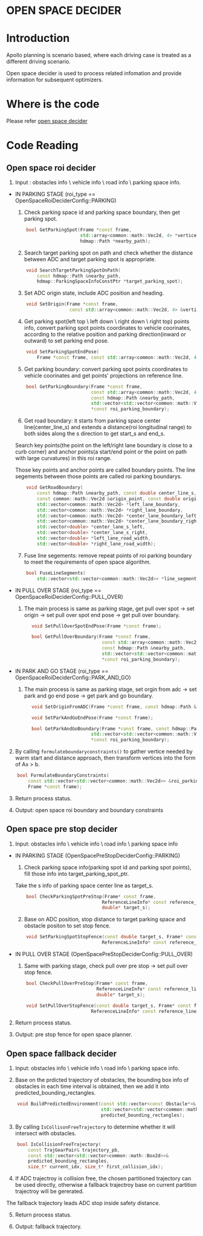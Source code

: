 # OPEN SPACE DECIDER

# Introduction

Apollo planning is scenario based, where each driving case is treated as a different driving scenario.

Open space decider is used to process related infomation and provide information for subsequent optimizers. 

# Where is the code

Please refer [open space decider](https://github.com/ApolloAuto/apollo/modules/planning/tasks/deciders/open_space_decider/open_space_roi_decider.cc)

# Code Reading

## Open space roi decider

1. Input : obstacles info \ vehicle info \ road info \ parking space info.

  - IN PARKING STAGE (roi_type == OpenSpaceRoiDeciderConfig::PARKING)

    1. Check parking space id and parking space boundary, then get parking spot.
    ```cpp
        bool GetParkingSpot(Frame *const frame,
                            std::array<common::math::Vec2d, 4> *vertices,
                            hdmap::Path *nearby_path);
    ```
    2. Search target parking spot on path and check whether the distance between ADC and target parking spot is appropriate.
    ```cpp
        void SearchTargetParkingSpotOnPath(
            const hdmap::Path &nearby_path,
            hdmap::ParkingSpaceInfoConstPtr *target_parking_spot);
    ``` 
    3. Set ADC origin state, include ADC position and heading.
    ```cpp
        void SetOrigin(Frame *const frame,
                        const std::array<common::math::Vec2d, 4> &vertices);
    ```

    4. Get parking spot(left top \ left down \ right down \ right top) points info, convert parking spot points coordinates to vehicle coorinates, according to the relative position and parking direction(inward or outward) to set parking end pose.

    ```cpp  
        void SetParkingSpotEndPose(
            Frame *const frame, const std::array<common::math::Vec2d, 4> &vertices);
    ```  
    5. Get parking boundary: convert parking spot points coordinates to vehicle coorinates and get points' projections on reference line.
    
    ```cpp
        bool GetParkingBoundary(Frame *const frame,
                                const std::array<common::math::Vec2d, 4> &vertices,
                                const hdmap::Path &nearby_path,
                                std::vector<std::vector<common::math::Vec2d>>
                                *const roi_parking_boundary);
    ```
    6. Get road boundary: it starts from parking space center line(center_line_s) and extends a distance(roi longitudinal range) to both sides along the s direction to get start_s and end_s. 
    
    Search key points(the point on the left/right lane boundary is close to a curb corner) and anchor points(a start/end point or the point on path with large curvatures) in this roi range. 
    
    Those key points and anchor points are called boundary points. The line segements between those points are called roi parking boundarys. 
    
    ```cpp
        void GetRoadBoundary(
            const hdmap::Path &nearby_path, const double center_line_s,
            const common::math::Vec2d &origin_point, const double origin_heading,
            std::vector<common::math::Vec2d> *left_lane_boundary,
            std::vector<common::math::Vec2d> *right_lane_boundary,
            std::vector<common::math::Vec2d> *center_lane_boundary_left,
            std::vector<common::math::Vec2d> *center_lane_boundary_right,
            std::vector<double> *center_lane_s_left,
            std::vector<double> *center_lane_s_right,
            std::vector<double> *left_lane_road_width,
            std::vector<double> *right_lane_road_width);
    ```
    7. Fuse line segements: remove repeat points of roi parking boundary to meet the requirements of open space algorithm.

    ```cpp
        bool FuseLineSegments(
            std::vector<std::vector<common::math::Vec2d>> *line_segments_vec);
    ```
  - IN PULL OVER STAGE (roi_type == OpenSpaceRoiDeciderConfig::PULL_OVER) 

    1. The main process is same as parking stage, get pull over spot -> set origin -> set pull over spot end pose -> get pull over boundary. 

    ```cpp 
          void SetPullOverSpotEndPose(Frame *const frame);
    ```

    ```cpp
          bool GetPullOverBoundary(Frame *const frame,
                                    const std::array<common::math::Vec2d, 4> &vertices,
                                    const hdmap::Path &nearby_path,
                                    std::vector<std::vector<common::math::Vec2d>>
                                    *const roi_parking_boundary);  
    ```                                                   
  - IN PARK AND GO STAGE (roi_type == OpenSpaceRoiDeciderConfig::PARK_AND_GO)

    1. The main process is same as parking stage, set orgin from adc -> set park and go end pose -> get park and go boundary. 

    ```cpp
          void SetOriginFromADC(Frame *const frame, const hdmap::Path &nearby_path);
    ```

    ```cpp
          void SetParkAndGoEndPose(Frame *const frame);
    ```

    ```cpp
          bool GetParkAndGoBoundary(Frame *const frame, const hdmap::Path &nearby_path,
                                std::vector<std::vector<common::math::Vec2d>>
                                *const roi_parking_boundary);
    ```
2. By calling ```formulateboundaryconstraints()``` to gather vertice needed by warm start and distance approach, then transform vertices into the form of Ax > b.

```cpp
    bool FormulateBoundaryConstraints(
        const std::vector<std::vector<common::math::Vec2d>> &roi_parking_boundary,
        Frame *const frame);
```
3. Return process status.

4. Output: open space roi boundary and boundary constraints 

## Open space pre stop decider

1. Input: obstacles info \ vehicle info \ road info \ parking space info

  - IN PARKING STAGE (OpenSpacePreStopDeciderConfig::PARKING)
    1. Check parking space info(parking spot id and parking spot points), fill those info into target_parking_spot_ptr. 
    
    Take the s info of parking space center line as target_s.

    ```cpp
        bool CheckParkingSpotPreStop(Frame* const frame,
                                    ReferenceLineInfo* const reference_line_info,
                                    double* target_s);
    ```
    2. Base on ADC position, stop distance to target parking space and obstacle positon to set stop fence.
      
    ```cpp
        void SetParkingSpotStopFence(const double target_s, Frame* const frame,
                                    ReferenceLineInfo* const reference_line_info);
    ```
  - IN PULL OVER STAGE (OpenSpacePreStopDeciderConfig::PULL_OVER)
    1. Same with parking stage, check pull over pre stop -> set pull over stop fence.

    ```cpp
        bool CheckPullOverPreStop(Frame* const frame,
                                  ReferenceLineInfo* const reference_line_info,
                                  double* target_s);
    ```

    ```cpp
        void SetPullOverStopFence(const double target_s, Frame* const frame,
                                ReferenceLineInfo* const reference_line_info);
    ```
2. Return process status.

3. Output: pre stop fence for open space planner.

## Open space fallback decider 
1. Input: obstacles info \ vehicle info \ road info \ parking space info.

2. Base on the prdicted trajectory of obstacles, the bounding box info of obstacles in each time interval is obtained, then we add it into predicted_bounding_rectangles.
```cpp
    void BuildPredictedEnvironment(const std::vector<const Obstacle*>& obstacles,
                                   std::vector<std::vector<common::math::Box2d>>&
                                   predicted_bounding_rectangles);
```
3. By calling ```IsCollisonFreeTrajectory``` to determine whether it will intersect with obstacles.
```cpp
    bool IsCollisionFreeTrajectory(
        const TrajGearPair& trajectory_pb,
        const std::vector<std::vector<common::math::Box2d>>&
        predicted_bounding_rectangles,
        size_t* current_idx, size_t* first_collision_idx);
```
4. If ADC trajectroy is collision free, the chosen partitioned trajectory can be used directly, otherwise a fallback trajectroy base on current partition trajectroy will be gererated.

The fallback trajectory leads ADC stop inside safety distance.

5. Return process status.    

6. Output: fallback trajectory.